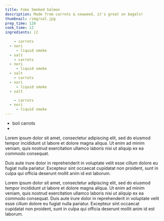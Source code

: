 ```yaml
---
title: Fake Smoked Salmon
description: Made from carrots & seaweed, it's great on bagels!
thumbnail: /img/sal.jpg
prep_time: 120
cook_time: 12
ingredients: |2
  
    - carrots 
  - nori
     - liquid smoke
  - salt
    - carrots 
  - nori
     - liquid smoke
  - salt
    - carrots 
  - nori
     - liquid smoke
  - salt

    - carrots 
  - nori
     - liquid smoke
---
```

- boil carrots
- 
Lorem ipsum dolor sit amet, consectetur adipiscing elit, sed do eiusmod tempor incididunt ut labore et dolore magna aliqua. Ut enim ad minim veniam, quis nostrud exercitation ullamco laboris nisi ut aliquip ex ea commodo consequat.

Duis aute irure dolor in reprehenderit in voluptate velit esse cillum dolore eu fugiat nulla pariatur. Excepteur sint occaecat cupidatat non proident, sunt in culpa qui officia deserunt mollit anim id est laborum.

Lorem ipsum dolor sit amet, consectetur adipiscing elit, sed do eiusmod tempor incididunt ut labore et dolore magna aliqua. Ut enim ad minim veniam, quis nostrud exercitation ullamco laboris nisi ut aliquip ex ea commodo consequat. 
Duis aute irure dolor in reprehenderit in voluptate velit esse cillum dolore eu fugiat nulla pariatur. Excepteur sint occaecat cupidatat non proident, sunt in culpa qui officia deserunt mollit anim id est laborum.